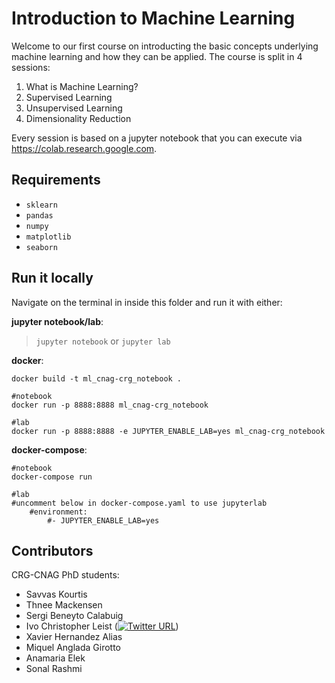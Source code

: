 # Introduction to Machine Learning

Welcome to our first course on introducting the basic concepts underlying machine learning and how they can be applied. The course is split in 4 sessions:
1. What is Machine Learning?
2. Supervised Learning
3. Unsupervised Learning
4. Dimensionality Reduction

Every session is based on a jupyter notebook that you can execute via https://colab.research.google.com.

## Requirements
- `sklearn`
- `pandas`
- `numpy`
- `matplotlib`
- `seaborn`

## Run it locally

Navigate on the terminal in inside this folder and run it with either:

**jupyter notebook/lab**:
>`jupyter notebook` or `jupyter lab`

**docker**:
```
docker build -t ml_cnag-crg_notebook .

#notebook
docker run -p 8888:8888 ml_cnag-crg_notebook 

#lab
docker run -p 8888:8888 -e JUPYTER_ENABLE_LAB=yes ml_cnag-crg_notebook
```

**docker-compose**:
```
#notebook
docker-compose run

#lab
#uncomment below in docker-compose.yaml to use jupyterlab
    #environment: 
        #- JUPYTER_ENABLE_LAB=yes
```

## Contributors

CRG-CNAG PhD students:
- Savvas Kourtis
- Thnee Mackensen
- Sergi Beneyto Calabuig
- Ivo Christopher Leist ([![Twitter URL](https://img.shields.io/twitter/url/https/twitter.com/ivoLeist.svg?style=social&label=Follow%20%40ivoLeist)](https://twitter.com/ivoLeist))
- Xavier Hernandez Alias
- Miquel Anglada Girotto
- Anamaria Elek
- Sonal Rashmi